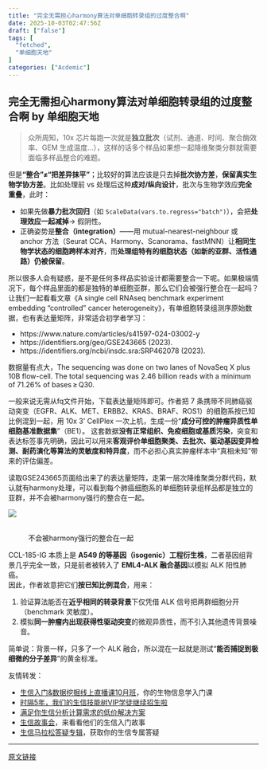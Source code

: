 ```yaml
---
title: "完全无需担心harmony算法对单细胞转录组的过度整合啊"
date: 2025-10-03T02:47:56Z
draft: ["false"]
tags: [
  "fetched",
  "单细胞天地"
]
categories: ["Acdemic"]
---
```

完全无需担心harmony算法对单细胞转录组的过度整合啊 by 单细胞天地
------
<div><section data-tool="mdnice编辑器" data-website="https://www.mdnice.com" data-pm-slice="0 0 []"><blockquote><p><span leaf="">众所周知，10x 芯片每跑一次就是</span><strong><span leaf="">独立批次</span></strong><span leaf="">（试剂、通道、时间、聚合酶效率、GEM 生成温度…），这样的话多个样品如果想一起降维聚类分群就需要面临多样品整合的难题。</span></p></blockquote><p data-tool="mdnice编辑器"><span leaf="">但是</span><strong><span leaf="">“整合”≠“把差异抹平”</span></strong><span leaf="">；比较好的算法应该是只去掉</span><strong><span leaf="">批次协方差</span></strong><span leaf="">，</span><strong><span leaf="">保留真实生物学协方差</span></strong><span leaf="">。比如处理前 vs 处理后这种</span><strong><span leaf="">成对/纵向设计</span></strong><span leaf="">，批次与生物学效应</span><strong><span leaf="">完全重叠</span></strong><span leaf="">，此时：</span></p><ul><li><section><span leaf="">如果先做</span><strong><span leaf="">暴力批次回归</span></strong><span leaf="">（如 </span><code><span leaf="">ScaleData(vars.to.regress="batch")</span></code><span leaf="">），会把</span><strong><span leaf="">处理效应一起减掉</span></strong><span leaf="">→ 假阴性。</span></section></li><li><section><span leaf="">正确姿势是</span><strong><span leaf="">整合（integration）</span></strong><span leaf="">——用 mutual-nearest-neighbour 或 anchor 方法（Seurat CCA、Harmony、Scanorama、fastMNN）让</span><strong><span leaf="">相同生物学状态的细胞跨样本对齐</span></strong><span leaf="">，而</span><strong><span leaf="">处理组特有的细胞状态（如新的亚群、活性通路）仍被保留</span></strong><span leaf="">。</span></section></li></ul><p data-tool="mdnice编辑器"><span leaf="">所以很多人会有疑惑，是不是任何多样品实验设计都需要整合一下呢。如果极端情况下，每个样品里面的都是独特的单细胞亚群，那么它们会被强行整合在一起吗？让我们一起看看文章《A single cell RNAseq benchmark experiment embedding “controlled” cancer heterogeneity》，有单细胞转录组测序原始数据，也有表达量矩阵，非常适合初学者学习：</span></p><ul><li><section><span leaf="">https://www.nature.com/articles/s41597-024-03002-y</span></section></li><li><section><span leaf="">https://identifiers.org/geo/GSE243665 (2023).</span></section></li><li><section><span leaf="">https://identifiers.org/ncbi/insdc.sra:SRP462078 (2023).</span></section></li></ul><p data-tool="mdnice编辑器"><span leaf="">数据量有点大，The sequencing was done on two lanes of NovaSeq X plus 10B flow-cell. The total sequencing was 2.46 billion reads with a minimum of 71.26% of bases ≥ Q30.</span></p><p data-tool="mdnice编辑器"><span leaf="">一般来说无需从fq文件开始，下载表达量矩阵即可。作者把 7 条携带不同肺癌驱动突变（EGFR、ALK、MET、ERBB2、KRAS、BRAF、ROS1）的细胞系按已知比例混到一起，用 10x 3' CellPlex 一次上机，生成一份“</span><strong><span leaf="">成分可控的肿瘤异质性单细胞基准数据集</span></strong><span leaf="">”（BE1）。 这套数据</span><strong><span leaf="">没有正常组织、免疫细胞或基质污染</span></strong><span leaf="">，突变和表达标签事先明确，因此可以用来</span><strong><span leaf="">客观评价单细胞聚类、去批次、驱动基因变异检测、耐药演化等算法的灵敏度和特异度</span></strong><span leaf="">，而不必担心真实肿瘤样本中“真相未知”带来的评估偏差。</span></p><p data-tool="mdnice编辑器"><span leaf="">读取GSE243665页面给出来了的表达量矩阵，走第一层次降维聚类分群代码，默认就有harmony处理，可以看到每个肺癌细胞系的单细胞转录组样品都是独立的亚群，并不会被harmony强行的整合在一起。</span></p><section nodeleaf=""><img data-imgfileid="100049254" data-s="300,640" data-src="https://mmbiz.qpic.cn/mmbiz_png/siaia0BDGJdjSJQ6EGicyjkYAmkibcDwC8mFExyrXR23wicXghvMnAodO8G74Je1MyZ1a5vq4icE1WpnjKGpBrSdpIAQ/640?wx_fmt=png&amp;from=appmsg" data-type="png" type="block" src="https://mmbiz.qpic.cn/mmbiz_png/siaia0BDGJdjSJQ6EGicyjkYAmkibcDwC8mFExyrXR23wicXghvMnAodO8G74Je1MyZ1a5vq4icE1WpnjKGpBrSdpIAQ/640?wx_fmt=png&amp;from=appmsg"></section><figure data-tool="mdnice编辑器"><span leaf=""><br></span><figcaption><span leaf="">不会被harmony强行的整合在一起</span></figcaption></figure><p data-tool="mdnice编辑器"><span leaf="">CCL-185-IG 本质上是 </span><strong><span leaf="">A549 的等基因（isogenic）工程衍生株</span></strong><span leaf="">，二者基因组背景几乎完全一致，只是前者被转入了 </span><strong><span leaf="">EML4-ALK 融合基因</span></strong><span leaf="">以模拟 ALK 阳性肺癌。</span><br><span leaf="">因此，作者故意把它们</span><strong><span leaf="">按已知比例混合</span></strong><span leaf="">，用来：</span></p><ol><li><section><span leaf="">验证算法能否在</span><strong><span leaf="">近乎相同的转录背景</span></strong><span leaf="">下仅凭借 ALK 信号把两群细胞分开（benchmark 灵敏度）。</span></section></li><li><section><span leaf="">模拟</span><strong><span leaf="">同一肿瘤内出现获得性驱动突变</span></strong><span leaf="">的微观异质性，而不引入其他遗传背景噪音。</span></section></li></ol><p data-tool="mdnice编辑器"><span leaf="">简单说：背景一样，只多了一个 ALK 融合，所以混在一起就是测试“</span><strong><span leaf="">能否捕捉到极细微的分子差异</span></strong><span leaf="">”的黄金标准。</span></p><section data-tool="mdnice编辑器" data-website="https://www.mdnice.com" data-pm-slice="0 0 []"><p data-tool="mdnice编辑器"><span leaf="">友情转发：</span></p></section><ul><li><section><span leaf=""><a target="_blank" href="https://mp.weixin.qq.com/s?__biz=MzAxMDkxODM1Ng==&amp;mid=2247545889&amp;idx=1&amp;sn=b7b37a458eead4645137126753d58c34&amp;scene=21#wechat_redirect" textvalue="生信入门&amp;数据挖掘线上直播课10月班" data-itemshowtype="0" linktype="text" data-linktype="2"><span textstyle="">生信入门&amp;数据挖掘线上直播课10月班</span></a><span textstyle="">，你的生物信息学入门课</span></span></section></li><li><section><span leaf=""><a target="_blank" href="https://mp.weixin.qq.com/s?__biz=MzAxMDkxODM1Ng==&amp;mid=2247525079&amp;idx=1&amp;sn=0b997af16a58195b4192691373048fd5&amp;scene=21#wechat_redirect" textvalue="时隔5年，我们的生信技能树VIP学徒继续招生啦" data-itemshowtype="0" linktype="text" data-linktype="2"><span textstyle="">时隔5年，我们的生信技能树VIP学徒继续招生啦</span></a></span></section></li><li><section><span leaf=""><a target="_blank" href="https://mp.weixin.qq.com/s?__biz=MzUzMTEwODk0Ng==&amp;mid=2247530048&amp;idx=1&amp;sn=28aa7bbd5e00521f79e074496a5f5d66&amp;scene=21#wechat_redirect" textvalue="满足你生信分析计算需求的低价解决方案" data-itemshowtype="0" linktype="text" data-linktype="2">满足你生信分析计算需求的低价解决方案</a></span></section></li><li><section><span leaf=""><a target="_blank" href="https://mp.weixin.qq.com/mp/appmsgalbum?__biz=MzAxMDkxODM1Ng==&amp;action=getalbum&amp;album_id=1679199708449144836&amp;scene=173&amp;subscene=207&amp;sessionid=1745492310&amp;enterid=1745492314&amp;from_msgid=2247541298&amp;from_itemidx=1&amp;count=3&amp;nolastread=1#wechat_redirect" textvalue="生信故事会" data-itemshowtype="0" linktype="text" data-linktype="2">生信故事会</a>，来看看他们的生信入门故事</span></section></li><li><section><span leaf=""><a target="_blank" href="https://mp.weixin.qq.com/mp/appmsgalbum?__biz=MzAxMDkxODM1Ng==&amp;action=getalbum&amp;album_id=3690970204957147140&amp;scene=173&amp;subscene=207&amp;sessionid=1745066271&amp;enterid=1745066274&amp;from_msgid=2247540702&amp;from_itemidx=1&amp;count=3&amp;nolastread=1#wechat_redirect" textvalue="生信马拉松答疑专辑" data-itemshowtype="0" linktype="text" data-linktype="2">生信马拉松答疑专辑</a>，获取你的生信专属答疑</span></section></li></ul></section><p><mp-style-type data-value="3"></mp-style-type></p></div>  
<hr>
<a href="https://mp.weixin.qq.com/s/vvU_8vydgQYwo0seVglwAw",target="_blank" rel="noopener noreferrer">原文链接</a>

